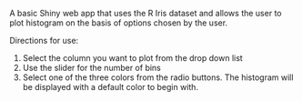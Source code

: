 A basic Shiny web app that uses the R Iris dataset and allows the user to plot histogram on the basis of options chosen by the user.

Directions for use:

1. Select the column you want to plot from the drop down list
2. Use the slider for the number of bins
3. Select one of the three colors from the radio buttons. The histogram will be displayed with a default color to begin with.

